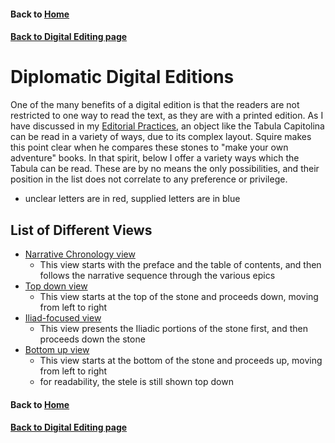 #### Back to [Home](https://brclar15.github.io/tabulaCapitolina/)
#### [Back to Digital Editing page](digitalEditing.md)

# Diplomatic Digital Editions

One of the many benefits of a digital edition is that the readers are not restricted to one way to read the text, as they are with a printed edition. As I have discussed in my [Editorial Practices](editPractices.md), an object like the Tabula Capitolina can be read in a variety of ways, due to its complex layout. Squire makes this point clear when he compares these stones to "make your own adventure" books. In that spirit, below I offer a variety ways which the Tabula can be read. These are by no means the only possibilities, and their position in the list does not correlate to any preference or privilege. 

  - unclear letters are in red, supplied letters are in blue

## List of Different Views


- [Narrative Chronology view](http://htmlpreview.github.io/?https://github.com/brclar15/tabulaCapitolina/blob/master/editions/tabCaptFinal.html)
  - This view starts with the preface and the table of contents, and then follows the narrative sequence through the various epics
- [Top down view](http://htmlpreview.github.io/?https://github.com/brclar15/tabulaCapitolina/blob/master/editions/topDown.html)
  - This view starts at the top of the stone and proceeds down, moving from left to right
- [Iliad-focused view](http://htmlpreview.github.io/?https://github.com/brclar15/tabulaCapitolina/blob/master/editions/iliadFocused.html)
  - This view presents the Iliadic portions of the stone first, and then proceeds down the stone
- [Bottom up view](http://htmlpreview.github.io/?https://github.com/brclar15/tabulaCapitolina/blob/master/editions/bottomUp.html)
  - This view starts at the bottom of the stone and proceeds up, moving from left to right
  - for readability, the stele is still shown top down








#### Back to [Home](https://brclar15.github.io/tabulaCapitolina/)
#### [Back to Digital Editing page](digitalEditing.md)
